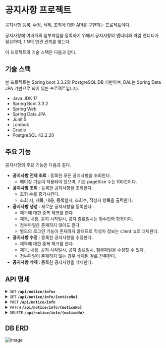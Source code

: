 # 공지사항 프로젝트
공지사항 등록, 수정, 삭제, 조회에 대한 API를 구현하는 프로젝트이다.

공지사항에 여러개의 첨부파일을 등록하기 위해서 공지사항의 엔티티와 파일 엔티티가 필요하며, 1:N의 연관 관계를 맺는다.

이 프로젝트의 기술 스택은 다음과 같다.

## 기술 스택
본 프로젝트는 Spring boot 3.3.2와 PostgreSQL DB 기반이며, DAL는 Spring Data JPA 기반으로 되어 있는 프로젝트입니다. 

- Java JDK 17
- Spring Boot 3.3.2
- Spring Web
- Spring Data JPA
- Junit 5
- Lombok
- Gradle
- PostgreSQL 42.2.20

## 주요 기능
공지사항의 주요 기능은 다음과 같다.

- **공지사항 전제 조회**  : 등록한 모든 공지사항을 조회한다.
  - 페이징 기능이 적용되어 있으며, 기본 pageSize 수는 100건이다.
- **공지사항 조회**  : 등록한 공지사항을 조회한다.
  - 조회 수를 증가시킨다.
  - 조회 시, 제목, 내용, 등록일시, 조회수, 작성자 항목을 출력한다.
- **공지사항 생성**  : 새로운 공지사항을 등록한다.
  - 제목에 대한 중복 체크를 한다.
  - 제목, 내용, 공지 시작일시, 공지 종료일시는 필수입력 항목이다.
  - 첨부파일은 존재하지 않아도 된다.
  - 별도의 로그인 기능이 존재하지 않으므로 작성자 정보는 client ip로 대체한다.
- **공지사항 수정**  : 등록한 공지사항을 수정한다.
  - 제목에 대한 중복 체크를 한다.
  - 제목, 내용, 공지 시작일시, 공지 종료일시, 첨부파일을 수정할 수 있다.
  - 첨부파일이 존재하지 않는 경우 삭제된 걸로 간주한다.
- **공지사항 삭제**  : 등록한 공지사항을 삭제한다.

## API 명세

<details>
 <summary><code>GET</code> <code><b>/api/notice/infos</b></code></summary>

##### Description
> 공지사항 전체 조회 API
  
##### Parameters

> | name      | type  |  required     | data type | description       |
> |-----------|------ |---------------|-----------|-------------------|
> | pageNo    | query | false         | Integer   | default value 0   |
> | pageSize  | query | false         | Integer   | default value 100 |


##### Responses

> | http code     | content-type                      |
> |---------------|-----------------------------------|
> | `200`         | `application/json`                |
>
> > ###### Response body
> > ```json
> > {
> > "success": true,
> > "code": 0,
> >   "result": {
> >     "data": {
> >       "content": [],
> >       "pageNo": 0,
> >       "pageSize": 100,
> >       "totalElements": 0,
> >       "totalPages": 1,
> >       "last": true
> >     }
> >   }
> > }
> > ```

##### Example cURL

> ```javascript
>  curl -X 'GET' \
>  'http://localhost:8080/api/notice/infos?pageNo=0&pageSize=100' \
>  -H 'accept: */*'
> ```

##### Request URL

> ```http
> http://localhost:8080/api/notice/infos?pageNo=0&pageSize=100
> ```

</details>

<details>
 <summary><code>GET</code> <code><b>/api/notice/info/{noticeNo}</b></code></summary>

##### Description
> 공지사항 조회 API
  
##### Parameters

> | name      | type  |  required     | data type | description       |
> |-----------|------ |---------------|-----------|-------------------|
> | noticeNo  | path  | true          | Integer   |                   |


##### Responses

> | http code     | content-type                      |
> |---------------|-----------------------------------|
> | `200`         | `application/json`                |
>
> > ###### Response body
> > ```json
> > {
> > "success": true,
> > "code": 0,
> >   "result": {
> >     "data": {
> >       "title": "",
> >       "contents": "",
> >       "writer": "",
> >       "createDate": "2024-07-21T10:26:29.983+00:00",
> >       "viewCount": 1
> >     }
> >   }
> > }
> > ```

> | http code     | content-type                      |
> |---------------|-----------------------------------|
> | `404`         | `application/json`                |
>
> > ###### Response body
> > ```json
> > {
> > "success": false,
> > "code": 404,
> >   "result": {
> >     "msg": "공지사항을 찾을 수 없습니다."
> >   }
> > }
> > ```

##### Example cURL

> ```javascript
>  curl -X 'GET' \
> 'http://localhost:8080/api/notice/info/1' \
> -H 'accept: */*'
> ```

##### Request URL

> ```http
> http://localhost:8080/api/notice/info/1
> ```

</details>

<details>
 <summary><code>POST</code> <code><b>/api/notice/info</b></code></summary>

##### Description
> 공지사항 등록 API
  
##### Parameters

###### Request header
| content-type        |
|---------------------|
|`multipart/form-data`|

###### Request body
> | name      |  required     | data type            | description       |
> |-----------|---------------|----------------------|-------------------|
> | title     | true          | String               | text              |
> | contents  | true          | String               | text              |
> | writer    | false         | String               | text              |
> | startDate | true          | String(date-time)    | text              |
> | endDate   | true          | String(date-time)    | text              |
> | file      | false         | array[string]        | file              |


##### Responses

> | http code     | content-type                      |
> |---------------|-----------------------------------|
> | `200`         | `application/json`                |
>
> > ###### Response body
> > ```json
> > {
> > "success": true,
> > "code": 0,
> >   "result": {
> >     "data": "공지사항 등록에 성공하였습니다."
> >   }
> > }
> > ```

> | http code     | content-type                      |
> |---------------|-----------------------------------|
> | `400`         | `application/json`                |
>
> > ###### Response body
> > ```json
> > {
> > "success": false,
> > "code": 400,
> >   "result": {
> >     "msg": "..."
> >   }
> > }
> > ```

> | http code     | content-type                      |
> |---------------|-----------------------------------|
> | `500`         | `application/json`                |
>
> > ###### Response body
> > ```json
> > {
> > "success": false,
> > "code": 500,
> >   "result": {
> >     "msg": "이미 존재하는 공지사항입니다."
> >   }
> > }
> > ```

##### Example cURL

> ```javascript
>  curl -X 'POST' \
> 'http://localhost:8080/api/notice/info' \
> -H 'accept: application/json' \
> -H 'Content-Type: multipart/form-data' \
> -F 'file=@\"C:/myfile.txt\"' \
> -F 'title=test111111' \
> -F 'contents=test' \
> -F 'startDate=2024-07-24 00:00:00' \
> -F 'endDate=2024-07-24 23:59:59'
> ```

##### Request URL

> ```http
> http://localhost:8080/api/notice/info
> ```

</details>

<details>
 <summary><code>PATCH</code> <code><b>/api/notice/info/{noticeNo}</b></code></summary>

##### Description
> 공지사항 수정 API
  
##### Parameters

> | name      | type  |  required     | data type | description       |
> |-----------|------ |---------------|-----------|-------------------|
> | noticeNo  | path  | true          | Integer   |                   |

###### Request header
| content-type        |
|---------------------|
|`multipart/form-data`|

###### Request body
> | name      |  required     | data type            | description       |
> |-----------|---------------|----------------------|-------------------|
> | title     | true          | String               | text              |
> | contents  | true          | String               | text              |
> | startDate | true          | String(date-time)    | text              |
> | endDate   | true          | String(date-time)    | text              |
> | file      | false         | array[string]        | file              |


##### Responses

> | http code     | content-type                      |
> |---------------|-----------------------------------|
> | `200`         | `application/json`                |
>
> > ###### Response body
> > ```json
> > {
> > "success": true,
> > "code": 0,
> >   "result": {
> >     "data": "공지사항 수정에 성공하였습니다."
> >   }
> > }
> > ```

> | http code     | content-type                      |
> |---------------|-----------------------------------|
> | `400`         | `application/json`                |
>
> > ###### Response body
> > ```json
> > {
> > "success": false,
> > "code": 400,
> >   "result": {
> >     "msg": "..."
> >   }
> > }
> > ```

> | http code     | content-type                      |
> |---------------|-----------------------------------|
> | `404`         | `application/json`                |
>
> > ###### Response body
> > ```json
> > {
> > "success": false,
> > "code": 404,
> >   "result": {
> >     "msg": "공지사항을 찾을 수 없습니다."
> >   }
> > }
> > ```

> | http code     | content-type                      |
> |---------------|-----------------------------------|
> | `500`         | `application/json`                |
>
> > ###### Response body
> > ```json
> > {
> > "success": false,
> > "code": 500,
> >   "result": {
> >     "msg": "이미 존재하는 공지사항입니다."
> >   }
> > }
> > ```

##### Example cURL

> ```javascript
>  curl -X 'PATCH' \
> 'http://localhost:8080/api/notice/info/1' \
> -H 'accept: application/json' \
> -H 'Content-Type: multipart/form-data' \
> -F 'file=@\"C:/myfile.txt\"' \
> -F 'title=test111111' \
> -F 'contents=test' \
> ```

##### Request URL

> ```http
> http://localhost:8080/api/notice/info/1
> ```

</details>

<details>
 <summary><code>DELETE</code> <code><b>/api/notice/info/{noticeNo}</b></code></summary>

##### Description
> 공지사항 삭제 API
  
##### Parameters

> | name      | type  |  required     | data type | description       |
> |-----------|------ |---------------|-----------|-------------------|
> | noticeNo  | path  | true          | Integer   |                   |


##### Responses

> | http code     | content-type                      |
> |---------------|-----------------------------------|
> | `200`         | `application/json`                |
>
> > ###### Response body
> > ```json
> > {
> > "success": true,
> > "code": 0,
> >   "result": {
> >     "data": "공지사항 삭제에 성공하였습니다."
> >   }
> > }
> > ```

> | http code     | content-type                      |
> |---------------|-----------------------------------|
> | `404`         | `application/json`                |
>
> > ###### Response body
> > ```json
> > {
> > "success": false,
> > "code": 404,
> >   "result": {
> >     "msg": "공지사항을 찾을 수 없습니다."
> >   }
> > }
> > ```

##### Example cURL

> ```javascript
>  curl -X 'DELETE' \
> 'http://localhost:8080/api/notice/info/1' \
> -H 'accept: */*'
> ```

##### Request URL

> ```http
> http://localhost:8080/api/notice/info/1
> ```

</details>

## DB ERD
![image](https://github.com/user-attachments/assets/02c21995-b1ef-43c5-85f1-36a56529b5be)


